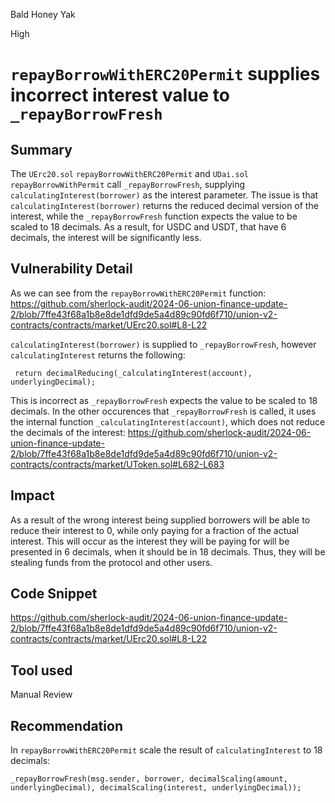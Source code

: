 Bald Honey Yak

High

# `repayBorrowWithERC20Permit` supplies incorrect interest value to `_repayBorrowFresh`

## Summary
The `UErc20.sol` `repayBorrowWithERC20Permit` and `UDai.sol` `repayBorrowWithPermit` call `_repayBorrowFresh`, supplying `calculatingInterest(borrower)` as the interest parameter. The issue is that `calculatingInterest(borrower)` returns the reduced decimal version of the interest, while the `_repayBorrowFresh` function expects the value to be scaled to 18 decimals. As a result, for USDC and USDT, that have 6 decimals, the interest will be significantly less.

## Vulnerability Detail
As we can see from the `repayBorrowWithERC20Permit` function:
https://github.com/sherlock-audit/2024-06-union-finance-update-2/blob/7ffe43f68a1b8e8de1dfd9de5a4d89c90fd6f710/union-v2-contracts/contracts/market/UErc20.sol#L8-L22

`calculatingInterest(borrower)` is supplied to `_repayBorrowFresh`, however `calculatingInterest` returns the following:
```solidity
 return decimalReducing(_calculatingInterest(account), underlyingDecimal);
```

This is incorrect as `_repayBorrowFresh` expects the value to be scaled to 18 decimals. In the other occurences that `_repayBorrowFresh` is called, it uses the internal function `_calculatingInterest(account)`, which does not reduce the decimals of the interest:
https://github.com/sherlock-audit/2024-06-union-finance-update-2/blob/7ffe43f68a1b8e8de1dfd9de5a4d89c90fd6f710/union-v2-contracts/contracts/market/UToken.sol#L682-L683

## Impact
As a result of the wrong interest being supplied borrowers will be able to reduce their interest to 0, while only paying for a fraction of the actual interest. This will occur as the interest they will be paying for will be presented in 6 decimals, when it should be in 18 decimals. Thus, they will be stealing funds from the protocol and other users.

## Code Snippet
https://github.com/sherlock-audit/2024-06-union-finance-update-2/blob/7ffe43f68a1b8e8de1dfd9de5a4d89c90fd6f710/union-v2-contracts/contracts/market/UErc20.sol#L8-L22

## Tool used

Manual Review

## Recommendation
In `repayBorrowWithERC20Permit` scale the result of `calculatingInterest` to 18 decimals:
```solidity
_repayBorrowFresh(msg.sender, borrower, decimalScaling(amount, underlyingDecimal), decimalScaling(interest, underlyingDecimal));
```